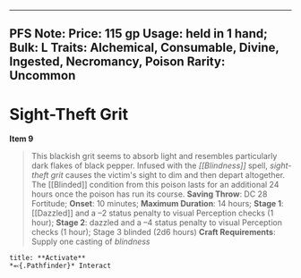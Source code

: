 
---
PFS Note: 
Price: 115 gp
Usage: held in 1 hand;
Bulk: L
Traits: Alchemical, Consumable, Divine, Ingested, Necromancy, Poison
Rarity: Uncommon
---

# Sight-Theft Grit

**Item 9**

> This blackish grit seems to absorb light and resembles particularly dark flakes of black pepper. Infused with the *[[Blindness]]* spell, *sight-theft grit* causes the victim's sight to dim and then depart altogether. The [[Blinded]] condition from this poison lasts for an additional 24 hours once the poison has run its course.
**Saving Throw**: DC 28 Fortitude;
**Onset**: 10 minutes;
**Maximum Duration**: 14 hours;
**Stage 1**:  [[Dazzled]] and a –2 status penalty to visual Perception checks (1 hour);
**Stage 2**: dazzled and a –4 status penalty to visual Perception checks (1 hour); Stage 3 blinded (2d6 hours)
**Craft Requirements**: Supply one casting of *blindness* 

```ad-embed-ability
title: **Activate**
*⬻{.Pathfinder}* Interact 
```
